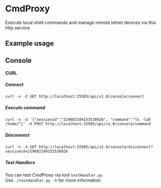# CmdProxy
Execute local shell commands and manage remote telnet devices via this http service

## Example usage

## Console

#### CURL

##### Connect
```
curl -v -X GET http://localhost:25505/api/v1.0/console/connect
```

##### Execute command
```
curl -v -d '{"sessionid":"219602104153538926", "command":"ls -lah /home/"}' -X POST http://localhost:25505/api/v1.0/console/command
```

##### Disconnect
```
curl -v -X GET http://localhost:25505/api/v1.0/console/disconnect?sessionid=219602104153538926
```

##### Test Handlers
You can test *CmdProxy* via tool `testHandler.py`  
Use `./testHandler.py -h` for more information
